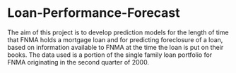 # Loan-Performance-Forecast
The aim of this project is to develop prediction models for the length of time that FNMA holds a mortgage loan and for predicting foreclosure of a loan, based on information available to FNMA at the time the loan is put on their books. The data used is a portion of the single family loan portfolio for FNMA originating in the second quarter of 2000.
